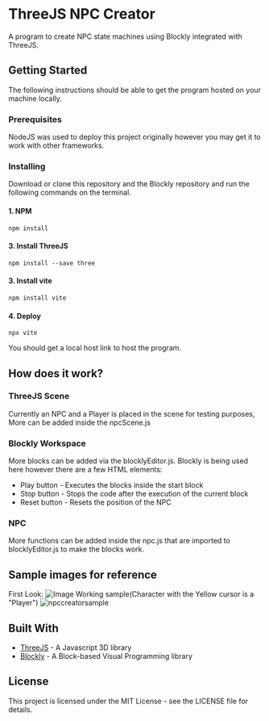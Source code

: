 # ThreeJS NPC Creator
A program to create NPC state machines using Blockly integrated with ThreeJS.
## Getting Started
The following instructions should be able to get the program hosted on your machine locally.
### Prerequisites
NodeJS was used to deploy this project originally however you may get it to work with other frameworks.
### Installing
Download or clone this repository and the Blockly repository and run the following commands on the terminal.
#### 1. NPM
```
npm install
```
#### 3. Install ThreeJS
```
npm install --save three
```
#### 3. Install vite
```
npm install vite
```
#### 4. Deploy
```
npx vite
```
You should get a local host link to host the program.
## How does it work?
### ThreeJS Scene
Currently an NPC and a Player is placed in the scene for testing purposes, More can be added inside the npcScene.js
### Blockly Workspace
More blocks can be added via the blocklyEditor.js. Blockly is being used here  however there are a few HTML elements:
* Play button - Executes the blocks inside the start block
* Stop button - Stops the code after the execution of the current block
* Reset button - Resets the position of the NPC
### NPC
More functions can be added inside the npc.js that are imported to blocklyEditor.js to make the blocks work.
## Sample images for reference
First Look:
![Image](https://github.com/user-attachments/assets/7960b137-71e0-41b3-9fd9-32520675c0a4)
Working sample(Character with the Yellow cursor is a "Player")
![npccreatorsample](https://github.com/user-attachments/assets/7f26d13c-bb05-42c5-b45c-38ca031de379)
## Built With
* [ThreeJS](https://github.com/mrdoob/three.js) - A Javascript 3D library
* [Blockly](https://github.com/google/blockly) - A Block-based Visual Programming library
## License
This project is licensed under the MIT License - see the LICENSE file for details.
